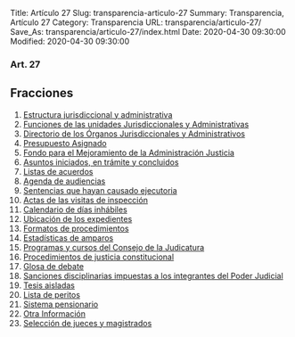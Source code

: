 Title: Artículo 27
Slug: transparencia-articulo-27
Summary: Transparencia, Artículo 27
Category: Transparencia
URL: transparencia/articulo-27/
Save_As: transparencia/articulo-27/index.html
Date: 2020-04-30 09:30:00
Modified: 2020-04-30 09:30:00


### Art. 27



## Fracciones


1. [Estructura jurisdiccional y administrativa](f01-estructura-jurisdiccional-administrativa/)
2. [Funciones de las unidades Jurisdiccionales y Administrativas](f02-funciones-unidades-jurisdiccionales-administrativas/)
3. [Directorio de los Órganos Jurisdiccionales y Administrativos](f03-directorio/)
4. [Presupuesto Asignado](f04-presupuesto-asignado/)
5. [Fondo para el Mejoramiento de la Administración Justicia](f05-fondo-mejoramiento-administracion-justicia/)
6. [Asuntos iniciados, en trámite y concluidos](f06-asuntos-iniciados-tramite-concluidos/)
7. [Listas de acuerdos](f07-listas-acuerdos/)
8. [Agenda de audiencias](f08-agenda-audiencias/)
9. [Sentencias que hayan causado ejecutoria](f09-sentencias-causado-ejecutoria/)
10. [Actas de las visitas de inspección](f10-actas-visitas-inspeccion/)
11. [Calendario de días inhábiles](f11-calendario-dias-inhabiles/)
12. [Ubicación de los expedientes](f12-ubicacion-expedientes/)
13. [Formatos de procedimientos](f13-formatos-procedimientos/)
14. [Estadísticas de amparos](f14-estadisticas-amparos/)
15. [Programas y cursos del Consejo de la Judicatura](f15-programas-cursos-consejo-judicatura/)
16. [Procedimientos de justicia constitucional](f16-procedimientos-justicia-constitucional/)
17. [Glosa de debate](f17-glosa-debate/)
18. [Sanciones disciplinarias impuestas a los integrantes del Poder Judicial](f18-sanciones-disciplinarias/)
19. [Tesis aisladas](f19-tesis-aisladas/)
20. [Lista de peritos](f20-lista-peritos/)
21. [Sistema pensionario](f21-sistema-pensionario/)
22. [Otra Información](f22-otra-informacion/)
23. [Selección de jueces y magistrados](f23-seleccion-jueces-magistrados/)


